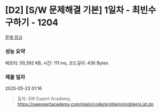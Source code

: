 # [D2] [S/W 문제해결 기본] 1일차 - 최빈수 구하기 - 1204 

[문제 링크](https://swexpertacademy.com/main/code/problem/problemDetail.do?contestProbId=AV13zo1KAAACFAYh) 

### 성능 요약

메모리: 59,392 KB, 시간: 111 ms, 코드길이: 436 Bytes

### 제출 일자

2025-05-23 01:16



> 출처: SW Expert Academy, https://swexpertacademy.com/main/code/problem/problemList.do